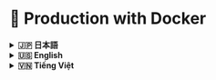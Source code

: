# 🌟 Production with Docker

<details>
<summary><strong>🇯🇵 日本語</strong></summary>

# Hanaya Shop — 本番環境インストールガイド（Docker イメージ）

このドキュメントは、事前ビルド済みの Docker イメージを使って、どのマシンでも Hanaya Shop を本番環境へ導入する手順を説明します。

## 目次

- [概要](#概要)
- [最低要件](#最低要件)
- [1) Docker と Compose のインストール](#1-docker-と-compose-のインストール)
- [2) ディレクトリ作成](#2-ディレクトリ作成)
- [3) Docker Compose の準備](#3-docker-compose-の準備)
- [4) 起動](#4-起動)
- [5) ドメインと HTTPS（推奨）](#5-ドメインと-https推奨)
- [6) 運用](#6-運用)
- [7) 環境変数](#7-環境変数)
- [8) Windows/macOS 注意](#8-windowsmacos-注意)
- [9) トラブルシューティング](#9-トラブルシューティング)
- [10) セキュリティチェックリスト](#10-セキュリティチェックリスト)

## 概要
- 対応 OS: Linux（Ubuntu/Debian/CentOS/RHEL/Rocky/Alma/Amazon）、macOS、Windows（Docker Desktop）
- 利用イメージ:
  - アプリケーション: `assassincreed2k1/hanaya-shop:latest`
  - データベース: `mysql:8.0`
  - キャッシュ: `redis:7-alpine`
- 既定ポート: HTTP 80、MySQL 3306、Redis 6379

## 最低要件
- 2 vCPU、2GB RAM、20GB 空きディスク
- Docker Engine と Docker Compose v2（Windows/macOS は Docker Desktop）

## 1) Docker と Compose のインストール
Linux（Ubuntu 例）:
```bash
sudo apt update && sudo apt install -y ca-certificates curl gnupg lsb-release
curl -fsSL https://download.docker.com/linux/ubuntu/gpg | sudo gpg --dearmor -o /usr/share/keyrings/docker-archive-keyring.gpg
echo "deb [arch=$(dpkg --print-architecture) signed-by=/usr/share/keyrings/docker-archive-keyring.gpg] https://download.docker.com/linux/ubuntu $(lsb_release -cs) stable" | sudo tee /etc/apt/sources.list.d/docker.list > /dev/null
sudo apt update
sudo apt install -y docker-ce docker-ce-cli containerd.io docker-compose-plugin
sudo systemctl enable --now docker
sudo usermod -aG docker $USER
newgrp docker
```

macOS/Windows:
- Docker Desktop をインストールし、起動しておく

## 2) ディレクトリ作成
```bash
sudo mkdir -p /opt/hanaya-shop
sudo chown -R $USER:$USER /opt/hanaya-shop
cd /opt/hanaya-shop
```

## 3) Docker Compose の準備
方法 A（推奨）: リポジトリの compose を使用
```bash
curl -fsSL -o docker-compose.yml \
  https://raw.githubusercontent.com/nguyentrungnghia1802/Hanaya-Shop/main/deployment/docker-compose.prod.yml
```

方法 B: 最小構成の compose を作成（参考）
```yaml
services:
  app:
    image: assassincreed2k1/hanaya-shop:latest
    depends_on: [db, redis]
    ports:
      - "80:80"
    environment:
      APP_ENV: production
      APP_DEBUG: "false"
      APP_URL: http://your-domain-or-ip
      DB_HOST: db
      DB_PORT: 3306
      DB_DATABASE: hanaya_shop
      DB_USERNAME: hanaya_user
      DB_PASSWORD: "change-me"
      QUEUE_CONNECTION: redis
      REDIS_HOST: redis
      REDIS_PORT: 6379
    volumes:
      - app_storage:/var/www/html/storage
  db:
    image: mysql:8.0
    environment:
      MYSQL_DATABASE: hanaya_shop
      MYSQL_USER: hanaya_user
      MYSQL_PASSWORD: "change-me"
      MYSQL_ROOT_PASSWORD: "change-root"
    volumes:
      - db_data:/var/lib/mysql
  redis:
    image: redis:7-alpine
    command: ["redis-server", "--save", "60", "1000"]
    volumes:
      - redis_data:/data
volumes:
  app_storage:
  db_data:
  redis_data:
```

セキュリティ注意:
- 既定パスワードは必ず変更
- `APP_URL` は実際のドメインまたは IP に設定

## 4) 起動
```bash
docker compose pull
docker compose up -d
```

MySQL 初期化のため 30 秒ほど待ち、初回セットアップを実行:
```bash
docker compose exec app php artisan key:generate --force
docker compose exec app php artisan migrate --force
docker compose exec app php artisan db:seed --force
docker compose exec app php artisan optimize
```

Queue ワーカー（メール/通知に推奨）:
```bash
docker compose exec -d app php artisan queue:work --queue=default --sleep=1 --tries=3
```

## 5) ドメインと HTTPS（推奨）
1. ドメインの A レコードをサーバー IP に向ける
2. 逆プロキシで SSL を終端（Nginx Proxy Manager / Caddy / Traefik など）
3. `APP_URL=https://yourdomain.com` を設定し、再起動:
```bash
docker compose up -d
```

## 6) 運用
ステータス/ログ:
```bash
docker compose ps
docker compose logs -f app | cat
```

更新:
```bash
docker compose pull
docker compose up -d
docker compose exec app php artisan migrate --force
```

再起動/停止:
```bash
docker compose restart
docker compose down
```

シェル接続:
```bash
docker compose exec app bash
```

DB バックアップ/リストア:
```bash
# Backup
docker compose exec db mysqldump -u root -p hanaya_shop > backup.sql
# Restore
docker compose exec -T db mysql -u root -p hanaya_shop < backup.sql
```

スケール（任意）:
```bash
docker compose up -d --scale app=2
```

## 7) 環境変数
`docker-compose.yml` またはマウントした `.env` で設定:
- アプリ: `APP_URL`, `APP_ENV=production`, `APP_DEBUG=false`
- DB: `DB_HOST`, `DB_PORT=3306`, `DB_DATABASE`, `DB_USERNAME`, `DB_PASSWORD`
- キャッシュ/キュー: `QUEUE_CONNECTION=redis`, `REDIS_HOST=redis`, `REDIS_PORT=6379`
- メール: `MAIL_*` 一式
- 連携: `TINYMCE_API_KEY`, `MAPS_API_KEY`
- 決済: `PAYMENT_PAYPAL_ENABLED`, `PAYMENT_PAYPAL_KEY`, `PAYMENT_CARD_ENABLED`, `PAYMENT_COD_ENABLED`

変更後は再起動:
```bash
docker compose up -d
```

## 8) Windows/macOS 注意
- Docker Desktop のターミナルで `docker`/`docker compose` が使えることを確認
- ボリュームは Named Volumes を推奨（クロスプラットフォーム互換）

## 9) トラブルシューティング
- 500（Vite manifest）: 画像に `public/build` を含むこと、`php artisan optimize` を実行
- DB 接続: 資格情報と `db` サービスの起動を確認
- Migration の競合: 状態確認の上で実行
  ```bash
  docker compose exec app php artisan migrate:status
  docker compose exec app php artisan migrate --force
  ```
- 権限: 必要に応じて
  ```bash
  docker compose exec app chown -R www-data:www-data storage
  ```

## 10) セキュリティチェックリスト
1. 既定パスワードの変更（DB root/user、管理者アカウント）
2. `APP_KEY` を設定し、本番は `APP_DEBUG=false`
3. ファイアウォール（80/443 のみ）または Reverse Proxy 配下
4. DB バックアップの自動化
5. Docker/イメージ更新とログ監視

---

Hanaya Shop — Docker イメージで本番運用可能

</details>

<details>
<summary><strong>🇺🇸 English</strong></summary>

# Hanaya Shop — Production Installation Guide (Docker Images)

## Table of Contents

- [At a glance](#at-a-glance)
- [Requirements](#requirements)
- [1) Install Docker and Compose](#1-install-docker-and-compose)
- [2) Create deployment directory](#2-create-deployment-directory)
- [3) Prepare Docker Compose](#3-prepare-docker-compose)
- [4) Start services](#4-start-services)
- [5) Domain and HTTPS (optional but recommended)](#5-domain-and-https-optional-but-recommended)
- [6) Operations](#6-operations)
- [7) Environment variables](#7-environment-variables)
- [8) Windows/macOS notes](#8-windowsmacos-notes)
- [9) Troubleshooting](#9-troubleshooting)
- [10) Security checklist](#10-security-checklist)

This guide explains how to deploy Hanaya Shop to production on any machine using prebuilt Docker images.

## At a glance
- Works on Linux (Ubuntu/Debian/CentOS/RHEL/Rocky/Alma/Amazon), macOS, Windows (Docker Desktop)
- Images:
  - App: `assassincreed2k1/hanaya-shop:latest`
  - Database: `mysql:8.0`
  - Cache: `redis:7-alpine`
- Default ports: HTTP 80, MySQL 3306, Redis 6379

## Requirements
- 2 vCPU, 2GB RAM, 20GB free disk
- Docker Engine + Docker Compose v2 (or Docker Desktop)

## 1) Install Docker and Compose
Linux (Ubuntu example):
```bash
sudo apt update && sudo apt install -y ca-certificates curl gnupg lsb-release
curl -fsSL https://download.docker.com/linux/ubuntu/gpg | sudo gpg --dearmor -o /usr/share/keyrings/docker-archive-keyring.gpg
echo "deb [arch=$(dpkg --print-architecture) signed-by=/usr/share/keyrings/docker-archive-keyring.gpg] https://download.docker.com/linux/ubuntu $(lsb_release -cs) stable" | sudo tee /etc/apt/sources.list.d/docker.list > /dev/null
sudo apt update
sudo apt install -y docker-ce docker-ce-cli containerd.io docker-compose-plugin
sudo systemctl enable --now docker
sudo usermod -aG docker $USER
newgrp docker
```

macOS/Windows:
- Install Docker Desktop and ensure it is running

## 2) Create deployment directory
```bash
sudo mkdir -p /opt/hanaya-shop
sudo chown -R $USER:$USER /opt/hanaya-shop
cd /opt/hanaya-shop
```

## 3) Prepare Docker Compose
Option A (recommended): use the compose file from the repo
```bash
curl -fsSL -o docker-compose.yml \
  https://raw.githubusercontent.com/assassincreed2k1/Hanaya-Shop/main/deployment/docker-compose.prod.yml
```

Option B: create a minimal compose (reference)
```yaml
services:
  app:
    image: assassincreed2k1/hanaya-shop:latest
    depends_on: [db, redis]
    ports:
      - "80:80"
    environment:
      APP_ENV: production
      APP_DEBUG: "false"
      APP_URL: http://your-domain-or-ip
      DB_HOST: db
      DB_PORT: 3306
      DB_DATABASE: hanaya_shop
      DB_USERNAME: hanaya_user
      DB_PASSWORD: "change-me"
      QUEUE_CONNECTION: redis
      REDIS_HOST: redis
      REDIS_PORT: 6379
    volumes:
      - app_storage:/var/www/html/storage
  db:
    image: mysql:8.0
    environment:
      MYSQL_DATABASE: hanaya_shop
      MYSQL_USER: hanaya_user
      MYSQL_PASSWORD: "change-me"
      MYSQL_ROOT_PASSWORD: "change-root"
    volumes:
      - db_data:/var/lib/mysql
  redis:
    image: redis:7-alpine
    command: ["redis-server", "--save", "60", "1000"]
    volumes:
      - redis_data:/data
volumes:
  app_storage:
  db_data:
  redis_data:
```

Security notes:
- Always change default passwords
- Set `APP_URL` to your real domain or server IP

## 4) Start services
```bash
docker compose pull
docker compose up -d
```

Wait ~30s for MySQL to initialize, then run first-time setup:
```bash
docker compose exec app php artisan key:generate --force
docker compose exec app php artisan migrate --force
docker compose exec app php artisan db:seed --force
docker compose exec app php artisan optimize
```

Run a queue worker (recommended for emails/notifications):
```bash
docker compose exec -d app php artisan queue:work --queue=default --sleep=1 --tries=3
```

## 5) Domain and HTTPS (optional but recommended)
1. Point your domain A record to the server IP
2. Terminate TLS using a reverse proxy (Nginx Proxy Manager, Caddy, Traefik)
3. Set `APP_URL=https://yourdomain.com` and restart:
```bash
docker compose up -d
```

## 6) Operations
Status/logs:
```bash
docker compose ps
docker compose logs -f app | cat
```

Update to latest:
```bash
docker compose pull
docker compose up -d
docker compose exec app php artisan migrate --force
```

Restart/stop:
```bash
docker compose restart
docker compose down
```

Shell access:
```bash
docker compose exec app bash
```

Database backup/restore:
```bash
# Backup
docker compose exec db mysqldump -u root -p hanaya_shop > backup.sql
# Restore
docker compose exec -T db mysql -u root -p hanaya_shop < backup.sql
```

Scale the app (optional):
```bash
docker compose up -d --scale app=2
```

## 7) Environment variables
Set in `docker-compose.yml` or a mounted `.env` file:
- App: `APP_URL`, `APP_ENV=production`, `APP_DEBUG=false`
- Database: `DB_HOST`, `DB_PORT=3306`, `DB_DATABASE`, `DB_USERNAME`, `DB_PASSWORD`
- Cache/Queue: `QUEUE_CONNECTION=redis`, `REDIS_HOST=redis`, `REDIS_PORT=6379`
- Mail: `MAIL_*`
- Integrations: `TINYMCE_API_KEY`, `MAPS_API_KEY`
- Payments: `PAYMENT_PAYPAL_ENABLED`, `PAYMENT_PAYPAL_KEY`, `PAYMENT_CARD_ENABLED`, `PAYMENT_COD_ENABLED`

After changes, restart:
```bash
docker compose up -d
```

## 8) Windows/macOS notes
- Use Docker Desktop; run commands where `docker`/`docker compose` are available
- Prefer named volumes for cross-OS compatibility

## 9) Troubleshooting
- 500 (Vite manifest): ensure `public/build` is in the image; run `php artisan optimize`
- DB connection: verify credentials and that `db` service is ready
- Migration conflicts:
  ```bash
  docker compose exec app php artisan migrate:status
  docker compose exec app php artisan migrate --force
  ```
- Permissions:
  ```bash
  docker compose exec app chown -R www-data:www-data storage
  ```

## 10) Security checklist
1. Change all default passwords (DB root/user, admin)
2. Set `APP_KEY`; keep `APP_DEBUG=false` in production
3. Restrict firewall (80/443) or run behind a reverse proxy
4. Automate DB backups
5. Keep images up to date; monitor logs

---

Hanaya Shop — Production-ready with Docker Images

</details>

<details>
<summary><strong>🇻🇳 Tiếng Việt</strong></summary>

# Hanaya Shop — Hướng dẫn cài đặt Production (Docker Images)

## Mục lục

- [Tổng quan](#tổng-quan)
- [Yêu cầu tối thiểu](#yêu-cầu-tối-thiểu)
- [1) Cài đặt Docker và Docker Compose](#1-cài-đặt-docker-và-docker-compose)
- [2) Tạo thư mục triển khai](#2-tạo-thư-mục-triển-khai)
- [3) Chuẩn bị Docker Compose](#3-chuẩn-bị-docker-compose)
- [4) Khởi chạy services](#4-khởi-chạy-services)
- [5) Cấu hình domain và HTTPS (khuyến nghị)](#5-cấu-hình-domain-và-https-khuyến-nghị)
- [6) Vận hành hằng ngày](#6-vận-hành-hằng-ngày)
- [7) Biến môi trường thường dùng](#7-biến-môi-trường-thường-dùng)
- [8) Ghi chú cho Windows/macOS](#8-ghi-chú-cho-windowsmacos)
- [9) Khắc phục sự cố](#9-khắc-phục-sự-cố)
- [10) Danh sách bảo mật](#10-danh-sách-bảo-mật)

Tài liệu này hướng dẫn triển khai Hanaya Shop lên môi trường Production trên mọi hệ điều hành sử dụng Docker Images dựng sẵn.

## Tổng quan
- Hỗ trợ Linux (Ubuntu/Debian/CentOS/RHEL/Rocky/Alma/Amazon), macOS, Windows (Docker Desktop)
- Sử dụng các images:
  - Ứng dụng: `assassincreed2k1/hanaya-shop:latest`
  - Database: `mysql:8.0`
  - Cache: `redis:7-alpine`
- Cổng mặc định: HTTP 80, MySQL 3306, Redis 6379

## Yêu cầu tối thiểu
- 2 vCPU, 2GB RAM, 20GB dung lượng trống
- Docker Engine + Docker Compose v2 (hoặc Docker Desktop trên Windows/macOS)

## 1) Cài đặt Docker và Docker Compose

Linux (Ubuntu ví dụ):
```bash
sudo apt update && sudo apt install -y ca-certificates curl gnupg lsb-release
curl -fsSL https://download.docker.com/linux/ubuntu/gpg | sudo gpg --dearmor -o /usr/share/keyrings/docker-archive-keyring.gpg
echo "deb [arch=$(dpkg --print-architecture) signed-by=/usr/share/keyrings/docker-archive-keyring.gpg] https://download.docker.com/linux/ubuntu $(lsb_release -cs) stable" | sudo tee /etc/apt/sources.list.d/docker.list > /dev/null
sudo apt update
sudo apt install -y docker-ce docker-ce-cli containerd.io docker-compose-plugin
sudo systemctl enable --now docker
sudo usermod -aG docker $USER
newgrp docker
```

macOS/Windows:
- Cài đặt Docker Desktop và đảm bảo Docker đang chạy

## 2) Tạo thư mục triển khai
```bash
sudo mkdir -p /opt/hanaya-shop
sudo chown -R $USER:$USER /opt/hanaya-shop
cd /opt/hanaya-shop
```

## 3) Chuẩn bị Docker Compose

Tùy chọn A: Dùng file có sẵn trong repository (khuyến nghị)
```bash
curl -fsSL -o docker-compose.yml \
  https://raw.githubusercontent.com/nguyentrungnghia1802/Hanaya-Shop/main/deployment/docker-compose.prod.yml
```

Tùy chọn B: Tạo file compose tối thiểu (tham khảo)
```yaml
services:
  app:
    image: assassincreed2k1/hanaya-shop:latest
    depends_on: [db, redis]
    ports:
      - "80:80"
    environment:
      APP_ENV: production
      APP_DEBUG: "false"
      APP_URL: http://your-domain-or-ip
      DB_HOST: db
      DB_PORT: 3306
      DB_DATABASE: hanaya_shop
      DB_USERNAME: hanaya_user
      DB_PASSWORD: "change-me"
      QUEUE_CONNECTION: redis
      REDIS_HOST: redis
      REDIS_PORT: 6379
    volumes:
      - app_storage:/var/www/html/storage
  db:
    image: mysql:8.0
    environment:
      MYSQL_DATABASE: hanaya_shop
      MYSQL_USER: hanaya_user
      MYSQL_PASSWORD: "change-me"
      MYSQL_ROOT_PASSWORD: "change-root"
    volumes:
      - db_data:/var/lib/mysql
  redis:
    image: redis:7-alpine
    command: ["redis-server", "--save", "60", "1000"]
    volumes:
      - redis_data:/data
volumes:
  app_storage:
  db_data:
  redis_data:
```

Lưu ý bảo mật:
- Luôn thay đổi mật khẩu mặc định (`DB_PASSWORD`, `MYSQL_ROOT_PASSWORD`...)
- Đặt `APP_URL` theo domain hoặc IP thực tế

## 4) Khởi chạy services
```bash
docker compose pull
docker compose up -d
# Nếu máy dùng binary cũ: docker-compose pull && docker-compose up -d
```

Chờ ~30 giây để MySQL khởi tạo, sau đó thực hiện thiết lập lần đầu:
```bash
docker compose exec app php artisan key:generate --force
docker compose exec app php artisan migrate --force
docker compose exec app php artisan db:seed --force
docker compose exec app php artisan optimize
```

Chạy queue worker (khuyến nghị cho email/thông báo):
```bash
docker compose exec -d app php artisan queue:work --queue=default --sleep=1 --tries=3
```

## 5) Cấu hình domain và HTTPS (khuyến nghị)
1. Trỏ domain (A record) về IP server
2. Sử dụng reverse proxy để cấp SSL (Nginx Proxy Manager, Caddy, Traefik...)
3. Cập nhật `APP_URL=https://yourdomain.com` trong compose rồi khởi động lại:
```bash
docker compose up -d
```

## 6) Vận hành hằng ngày
Trạng thái và log:
```bash
docker compose ps
docker compose logs -f app | cat
```

Cập nhật phiên bản mới:
```bash
docker compose pull
docker compose up -d
docker compose exec app php artisan migrate --force
```

Khởi động lại/dừng:
```bash
docker compose restart
docker compose down
```

Truy cập shell trong container:
```bash
docker compose exec app bash
```

Sao lưu/khôi phục database:
```bash
# Backup
docker compose exec db mysqldump -u root -p hanaya_shop > backup.sql
# Restore
docker compose exec -T db mysql -u root -p hanaya_shop < backup.sql
```

Scale nhiều replica ứng dụng (tùy chọn):
```bash
docker compose up -d --scale app=2
```

## 7) Biến môi trường thường dùng
Cấu hình trong `docker-compose.yml` hoặc file `.env` được mount:
- Ứng dụng: `APP_URL`, `APP_ENV=production`, `APP_DEBUG=false`
- Database: `DB_HOST`, `DB_PORT=3306`, `DB_DATABASE`, `DB_USERNAME`, `DB_PASSWORD`
- Cache/Queue: `QUEUE_CONNECTION=redis`, `REDIS_HOST=redis`, `REDIS_PORT=6379`
- Email: `MAIL_MAILER=smtp`, `MAIL_HOST`, `MAIL_PORT`, `MAIL_USERNAME`, `MAIL_PASSWORD`, `MAIL_ENCRYPTION`, `MAIL_FROM_ADDRESS`
- Tích hợp: `TINYMCE_API_KEY`, `MAPS_API_KEY`
- Thanh toán: `PAYMENT_PAYPAL_ENABLED`, `PAYMENT_PAYPAL_KEY`, `PAYMENT_CARD_ENABLED`, `PAYMENT_COD_ENABLED`

Sau khi thay đổi biến môi trường, khởi động lại:
```bash
docker compose up -d
```

## 8) Ghi chú cho Windows/macOS
- Dùng Docker Desktop và PowerShell/Terminal có sẵn lệnh `docker`/`docker compose`
- Giữ nguyên named volumes trong compose để tương thích đa nền tảng

## 9) Khắc phục sự cố
- 500 (Vite manifest): đảm bảo image production có `public/build`; chạy `php artisan optimize`
- Lỗi DB: kiểm tra thông số kết nối và service `db` đã sẵn sàng
- Migration “table exists”: kiểm tra và chạy thận trọng:
  ```bash
  docker compose exec app php artisan migrate:status
  docker compose exec app php artisan migrate --force
  ```
- Quyền thư mục: nếu cần
  ```bash
  docker compose exec app chown -R www-data:www-data storage
  ```

## 10) Danh sách bảo mật
1. Đổi toàn bộ mật khẩu mặc định (DB root/user, tài khoản admin)
2. Thiết lập `APP_KEY` và để `APP_DEBUG=false` ở production
3. Mở tường lửa tối thiểu (80/443) hoặc sau reverse proxy
4. Thiết lập backup database định kỳ
5. Cập nhật images thường xuyên và theo dõi logs

---

Hanaya Shop — Sẵn sàng Production với Docker Images

</details>
